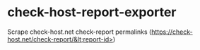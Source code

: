 # check-host-report-exporter
Scrape check-host.net check-report permalinks (https://check-host.net/check-report/&lt;report-id>)
